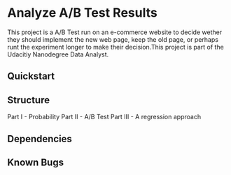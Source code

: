 # Analyze A/B Test Results
This project is a A/B Test run on an e-commerce website to decide wether they should implement the new web page, keep the old page, or perhaps runt the experiment longer to make their decision.This project is part of the Udacitiy Nanodegree Data Analyst.

## Quickstart


## Structure

Part I - Probability
Part II - A/B Test
Part III - A regression approach

## Dependencies


## Known Bugs

